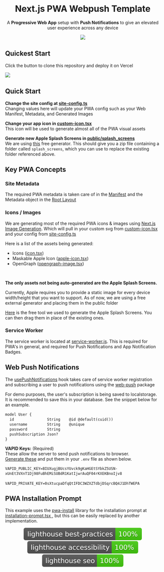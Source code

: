 <p align="center">
  <br><h1 align="center">Next.js PWA Webpush Template</h1>
  <p align="center">
    A <strong>Progressive Web App</strong> setup with <strong>Push Notifications</strong> to give an elevated user experience across any device
    </p>
   
<div align="center">
  <img src="https://github.com/bcanfield/nextjs-pwa-webpush-template/blob/lighthouse/lighthouse_results/lighthouse_pwa.svg">
</div>


## Quickest Start 

Click the button to clone this repository and deploy it on Vercel

[![](https://vercel.com/button)](https://vercel.com/new/clone?s=https%3A%2F%2Fgithub.com%2Fbcanfield%2Fnextjs-pwa-webpush-template&showOptionalTeamCreation=false)



## Quick Start
**Change the site config at [site-config.ts](https://github.com/bcanfield/nextjs-pwa-webpush-template/blob/main/lib/site-config.ts)** <br/>Changing values here will update your PWA config such as your Web Manifest, Metadata, and Generated Images

**Change your app icon in [custom-icon.tsx](https://github.com/bcanfield/nextjs-pwa-webpush-template/blob/main/app/_icons/custom-icon.tsx)**<br/> This icon will be used to generate almost all of the PWA visual assets

**Generate new Apple Splash Screens in [public/splash_screens](https://github.com/bcanfield/nextjs-pwa-webpush-template/blob/main/public/splash_screens)**<br/> We are using [this](https://progressier.com/pwa-icons-and-ios-splash-screen-generator) free generator. This should give you a zip file containing a folder called `splash_screens`, which you can use to replace the existing folder referenced above.


## Key PWA Concepts

### Site Metadata
The required PWA metadata is taken care of in the [Manifest](https://github.com/bcanfield/nextjs-pwa-webpush-template/blob/main/app/manifest.ts) and the Metadata object in the [Root Layout](https://github.com/bcanfield/nextjs-pwa-webpush-template/blob/main/app/layout.tsx)

### Icons / Images
We are generating most of the required PWA icons & images using [Next.js Image Generation](https://nextjs.org/docs/app/api-reference/functions/image-response). Which will pull in your custom svg from [custom-icon.tsx](https://github.com/bcanfield/nextjs-pwa-webpush-template/blob/main/app/_icons/custom-icon.tsx) and your config from [site-config.ts](https://github.com/bcanfield/nextjs-pwa-webpush-template/blob/main/lib/site-config.ts)

Here is a list of the assets being generated:
- Icons ([icon.tsx](https://github.com/bcanfield/nextjs-pwa-webpush-template/blob/main/app/icon.tsx))
- Maskable Apple Icon ([apple-icon.tsx](https://github.com/bcanfield/nextjs-pwa-webpush-template/blob/main/app/apple-icon.tsx))
- OpenGraph ([opengraph-image.tsx](https://github.com/bcanfield/nextjs-pwa-webpush-template/blob/main/app/opengraph-image.tsx))

<br/>

**The only assets not being auto-generated are the Apple Splash Screens.** 

Currently, Apple requires you to provide a static image for every device width/height that you want to support. As of now, we are using a free external generator and placing them in the public folder

[Here](https://progressier.com/pwa-icons-and-ios-splash-screen-generator) is the free tool we used to generate the Apple Splash Screens. You can then drag them in place of the existing ones.


### Service Worker
The service worker is located at [service-worker.js](https://github.com/bcanfield/nextjs-pwa-webpush-template/blob/main/public/service-worker.js). This is required for PWA's in general, and required for Push Notifications and App Notification Badges.

## Web Push Notifications
The [usePushNotifications](https://github.com/bcanfield/nextjs-pwa-webpush-template/blob/main/app/_hooks/usePushNotifications.tsx) hook takes care of service worker registration and subscribing a user to push notifications using the [web-push](https://www.npmjs.com/package/web-push) package

For demo purposes, the user's subscription is being saved to localstorage. It is recommended to save this in your database. See the snippet below for an example.

```
model User {
  id               String    @id @default(cuid())
  username         String    @unique
  password         String    
  pushSubscription Json?
}
```

**VAPID Keys:** (Required) <br/>These allow the server to send push notifications to browser.<br/> [Generate these](https://www.stephane-quantin.com/en/tools/generators/vapid-keys) and put them in your `.env` file as shown below.
```
VAPID_PUBLIC_KEY=BIUXugjBUcsYUvck9gKaHGEtSYbkZ5USN-xUnEt3VXnT1Dj98FuBhEMiSUBdR1KatIjwrAuQF04rKXEKBnoIjv8

VAPID_PRIVATE_KEY=0sXtucpaDfqQtIFDC3WZXZTdbjDSqrcBQ4J1DhTWEPA
```

## PWA Installation Prompt
This example uses the [pwa-install](https://github.com/khmyznikov/pwa-install) library for the installation prompt at [installation-prompt.tsx ](https://github.com/bcanfield/nextjs-pwa-webpush-template/blob/main/app/_components/installation-prompt.tsx), but this can be easily replaced by another implementation.


<div align="center">
  <img src="https://github.com/bcanfield/nextjs-pwa-webpush-template/blob/lighthouse/lighthouse_results/lighthouse_best-practices.svg">
<img src="https://github.com/bcanfield/nextjs-pwa-webpush-template/blob/lighthouse/lighthouse_results/lighthouse_accessibility.svg">
<img src="https://github.com/bcanfield/nextjs-pwa-webpush-template/blob/lighthouse/lighthouse_results/lighthouse_seo.svg">
</div>
